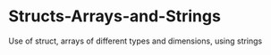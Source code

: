 # Structs-Arrays-and-Strings
Use of struct, arrays of different types and dimensions, using strings

